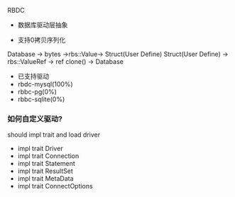 RBDC

* 数据库驱动层抽象

* 支持0拷贝序列化

Database -> bytes ->rbs::Value-> Struct(User Define)
Struct(User Define) -> rbs::ValueRef -> ref clone() -> Database

* 已支持驱动
* rbdc-mysql(100%)
* rbbc-pg(0%)
* rbbc-sqlite(0%)


### 如何自定义驱动?
should impl trait and load driver
* impl trait Driver
* impl trait Connection
* impl trait Statement
* impl trait ResultSet
* impl trait MetaData
* impl trait ConnectOptions